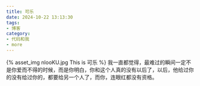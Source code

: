 ```yaml
---
title: 可乐
date: 2024-10-22 13:13:30
tags:
- 博客
category:
- 代码和我
- more
---
```

{% asset_img nlooKU.jpg This is 可乐 %}
我一直都觉得，最难过的瞬间一定不是你爱而不得的时候，而是你明白，你和这个人真的没有以后了，以后，他给过你的没有给过你的，都要给另一个人了，而你，连眼红都没有资格。